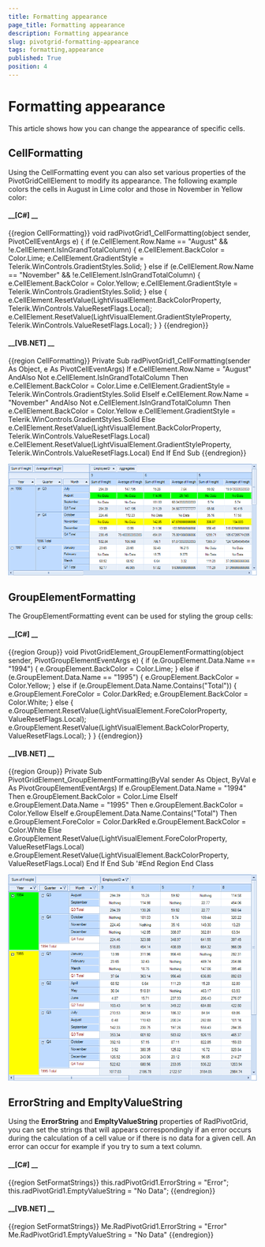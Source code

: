 ```yaml
---
title: Formatting appearance
page_title: Formatting appearance
description: Formatting appearance
slug: pivotgrid-formatting-appearance
tags: formatting,appearance
published: True
position: 4
---
```


# Formatting appearance



This article shows how you can change the appearance of specific cells.

## CellFormatting

Using the CellFormatting event you can also set various properties of the PivotGridCellElement to modify its appearance. The following example
          colors the cells in August in Lime color and those in November in Yellow color:
        

#### __[C#] __

{{region CellFormatting}}
	        void radPivotGrid1_CellFormatting(object sender, PivotCellEventArgs e)
	        {
	            if (e.CellElement.Row.Name == "August" && !e.CellElement.IsInGrandTotalColumn)
	            {
	                e.CellElement.BackColor = Color.Lime;
	                e.CellElement.GradientStyle = Telerik.WinControls.GradientStyles.Solid;
	            }
	            else if (e.CellElement.Row.Name == "November" && !e.CellElement.IsInGrandTotalColumn)
	            {
	                e.CellElement.BackColor = Color.Yellow;
	                e.CellElement.GradientStyle = Telerik.WinControls.GradientStyles.Solid;
	            }
	            else
	            {
	                e.CellElement.ResetValue(LightVisualElement.BackColorProperty, Telerik.WinControls.ValueResetFlags.Local);
	                e.CellElement.ResetValue(LightVisualElement.GradientStyleProperty, Telerik.WinControls.ValueResetFlags.Local);
	            }
	        }
	{{endregion}}



#### __[VB.NET] __

{{region CellFormatting}}
	    Private Sub radPivotGrid1_CellFormatting(sender As Object, e As PivotCellEventArgs)
	        If e.CellElement.Row.Name = "August" AndAlso Not e.CellElement.IsInGrandTotalColumn Then
	            e.CellElement.BackColor = Color.Lime
	            e.CellElement.GradientStyle = Telerik.WinControls.GradientStyles.Solid
	        ElseIf e.CellElement.Row.Name = "November" AndAlso Not e.CellElement.IsInGrandTotalColumn Then
	            e.CellElement.BackColor = Color.Yellow
	            e.CellElement.GradientStyle = Telerik.WinControls.GradientStyles.Solid
	        Else
	            e.CellElement.ResetValue(LightVisualElement.BackColorProperty, Telerik.WinControls.ValueResetFlags.Local)
	            e.CellElement.ResetValue(LightVisualElement.GradientStyleProperty, Telerik.WinControls.ValueResetFlags.Local)
	        End If
	    End Sub
	{{endregion}}

![pivotgrid-formatting-appearance 001](images/pivotgrid-formatting-appearance001.png)

## GroupElementFormatting

The GroupElementFormatting event can be used for styling the group cells:
        

#### __[C#] __

{{region Group}}
	        void PivotGridElement_GroupElementFormatting(object sender, PivotGroupElementEventArgs e)
	        {
	            if (e.GroupElement.Data.Name == "1994")
	            {
	                e.GroupElement.BackColor = Color.Lime;
	            }
	            else if (e.GroupElement.Data.Name == "1995")
	            {
	                e.GroupElement.BackColor = Color.Yellow;
	            }
	            else if (e.GroupElement.Data.Name.Contains("Total"))
	            {
	                e.GroupElement.ForeColor = Color.DarkRed;
	                e.GroupElement.BackColor = Color.White;
	            }
	            else
	            {
	                e.GroupElement.ResetValue(LightVisualElement.ForeColorProperty, ValueResetFlags.Local);
	                e.GroupElement.ResetValue(LightVisualElement.BackColorProperty, ValueResetFlags.Local);
	            }
	        }
	{{endregion}}



#### __[VB.NET] __

{{region Group}}
	    Private Sub PivotGridElement_GroupElementFormatting(ByVal sender As Object, ByVal e As PivotGroupElementEventArgs)
	        If e.GroupElement.Data.Name = "1994" Then
	            e.GroupElement.BackColor = Color.Lime
	        ElseIf e.GroupElement.Data.Name = "1995" Then
	            e.GroupElement.BackColor = Color.Yellow
	        ElseIf e.GroupElement.Data.Name.Contains("Total") Then
	            e.GroupElement.ForeColor = Color.DarkRed
	            e.GroupElement.BackColor = Color.White
	        Else
	            e.GroupElement.ResetValue(LightVisualElement.ForeColorProperty, ValueResetFlags.Local)
	            e.GroupElement.ResetValue(LightVisualElement.BackColorProperty, ValueResetFlags.Local)
	        End If
	    End Sub
	    '#End Region
	End Class

![pivotgrid-formatting-appearance 002](images/pivotgrid-formatting-appearance002.png)

##  ErrorString and EmpltyValueString

Using the __ErrorString__ and __EmpltyValueString__ properties of RadPivotGrid,
          you can set the strings that will appears correspondingly if an error occurs during the calculation of a cell value or if
          there is no data for a given cell. An error can occur for example if you try to sum a text column.
        

#### __[C#] __

{{region SetFormatStrings}}
	            this.radPivotGrid1.ErrorString = "Error";
	            this.radPivotGrid1.EmptyValueString = "No Data";
	{{endregion}}



#### __[VB.NET] __

{{region SetFormatStrings}}
	        Me.RadPivotGrid1.ErrorString = "Error"
	        Me.RadPivotGrid1.EmptyValueString = "No Data"
	{{endregion}}


